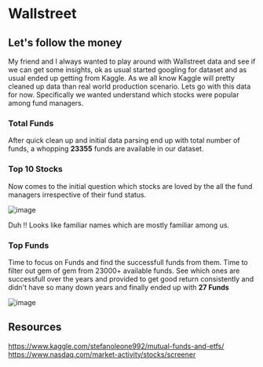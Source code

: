 # Wallstreet

## Let's follow the money
My friend and I always wanted to play around with Wallstreet data and see if we can get some insights, ok as usual started googling for dataset and as usual ended up getting from Kaggle. As we all know Kaggle will pretty cleaned up data than real world production scenario. Lets go with this data for now. Specifically we wanted understand which stocks were popular among fund managers. 

### Total Funds
After quick clean up and initial data parsing end up with total number of funds, a whopping **23355** funds are available in our dataset.

### Top 10 Stocks
Now comes to the initial question which stocks are loved by the all the fund managers irrespective of their fund status. 

![image](https://user-images.githubusercontent.com/19653585/139560416-5bd07338-ee32-42e4-87de-d99f2830ce6d.png)

Duh !! Looks like familiar names which are mostly familiar among us. 

### Top Funds
Time to focus on Funds and find the successfull funds from them. Time to filter out gem of gem from 23000+ available funds. See which ones are successfull over the years and provided to get good return consistently and didn't have so many down years and finally ended up with **27 Funds** 

![image](https://user-images.githubusercontent.com/19653585/139560569-0bb11c38-913e-45ef-9fbf-8aaee185ec01.png)

## Resources
https://www.kaggle.com/stefanoleone992/mutual-funds-and-etfs/
https://www.nasdaq.com/market-activity/stocks/screener
